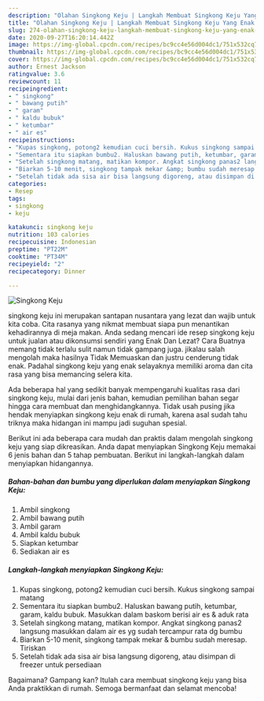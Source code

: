 ```yaml
---
description: "Olahan Singkong Keju | Langkah Membuat Singkong Keju Yang Enak Dan Lezat"
title: "Olahan Singkong Keju | Langkah Membuat Singkong Keju Yang Enak Dan Lezat"
slug: 274-olahan-singkong-keju-langkah-membuat-singkong-keju-yang-enak-dan-lezat
date: 2020-09-27T16:20:14.442Z
image: https://img-global.cpcdn.com/recipes/bc9cc4e56d004dc1/751x532cq70/singkong-keju-foto-resep-utama.jpg
thumbnail: https://img-global.cpcdn.com/recipes/bc9cc4e56d004dc1/751x532cq70/singkong-keju-foto-resep-utama.jpg
cover: https://img-global.cpcdn.com/recipes/bc9cc4e56d004dc1/751x532cq70/singkong-keju-foto-resep-utama.jpg
author: Ernest Jackson
ratingvalue: 3.6
reviewcount: 11
recipeingredient:
- " singkong"
- " bawang putih"
- " garam"
- " kaldu bubuk"
- " ketumbar"
- " air es"
recipeinstructions:
- "Kupas singkong, potong2 kemudian cuci bersih. Kukus singkong sampai matang"
- "Sementara itu siapkan bumbu2. Haluskan bawang putih, ketumbar, garam, kaldu bubuk. Masukkan dalam baskom berisi air es &amp; aduk rata"
- "Setelah singkong matang, matikan kompor. Angkat singkong panas2 langsung masukkan dalam air es yg sudah tercampur rata dg bumbu"
- "Biarkan 5-10 menit, singkong tampak mekar &amp; bumbu sudah meresap. Tiriskan"
- "Setelah tidak ada sisa air bisa langsung digoreng, atau disimpan di freezer untuk persediaan"
categories:
- Resep
tags:
- singkong
- keju

katakunci: singkong keju 
nutrition: 103 calories
recipecuisine: Indonesian
preptime: "PT22M"
cooktime: "PT34M"
recipeyield: "2"
recipecategory: Dinner

---
```



![Singkong Keju](https://img-global.cpcdn.com/recipes/bc9cc4e56d004dc1/751x532cq70/singkong-keju-foto-resep-utama.jpg)


singkong keju ini merupakan santapan nusantara yang lezat dan wajib untuk kita coba. Cita rasanya yang nikmat membuat siapa pun menantikan kehadirannya di meja makan.
Anda sedang mencari ide resep singkong keju untuk jualan atau dikonsumsi sendiri yang Enak Dan Lezat? Cara Buatnya memang tidak terlalu sulit namun tidak gampang juga. jikalau salah mengolah maka hasilnya Tidak Memuaskan dan justru cenderung tidak enak. Padahal singkong keju yang enak selayaknya memiliki aroma dan cita rasa yang bisa memancing selera kita.



Ada beberapa hal yang sedikit banyak mempengaruhi kualitas rasa dari singkong keju, mulai dari jenis bahan, kemudian pemilihan bahan segar hingga cara membuat dan menghidangkannya. Tidak usah pusing jika hendak menyiapkan singkong keju enak di rumah, karena asal sudah tahu triknya maka hidangan ini mampu jadi suguhan spesial.


Berikut ini ada beberapa cara mudah dan praktis dalam mengolah singkong keju yang siap dikreasikan. Anda dapat menyiapkan Singkong Keju memakai 6 jenis bahan dan 5 tahap pembuatan. Berikut ini langkah-langkah dalam menyiapkan hidangannya.

<!--inarticleads1-->

##### Bahan-bahan dan bumbu yang diperlukan dalam menyiapkan Singkong Keju:

1. Ambil  singkong
1. Ambil  bawang putih
1. Ambil  garam
1. Ambil  kaldu bubuk
1. Siapkan  ketumbar
1. Sediakan  air es




<!--inarticleads2-->

##### Langkah-langkah menyiapkan Singkong Keju:

1. Kupas singkong, potong2 kemudian cuci bersih. Kukus singkong sampai matang
1. Sementara itu siapkan bumbu2. Haluskan bawang putih, ketumbar, garam, kaldu bubuk. Masukkan dalam baskom berisi air es &amp; aduk rata
1. Setelah singkong matang, matikan kompor. Angkat singkong panas2 langsung masukkan dalam air es yg sudah tercampur rata dg bumbu
1. Biarkan 5-10 menit, singkong tampak mekar &amp; bumbu sudah meresap. Tiriskan
1. Setelah tidak ada sisa air bisa langsung digoreng, atau disimpan di freezer untuk persediaan




Bagaimana? Gampang kan? Itulah cara membuat singkong keju yang bisa Anda praktikkan di rumah. Semoga bermanfaat dan selamat mencoba!
